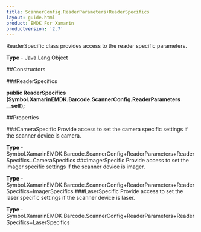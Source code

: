 ```yaml
---
title: ScannerConfig.ReaderParameters+ReaderSpecifics
layout: guide.html
product: EMDK For Xamarin 
productversion: '2.7' 
---
```

ReaderSpecific class provides access to the reader specific parameters.

**Type** - Java.Lang.Object

##Constructors

###ReaderSpecifics

**public ReaderSpecifics (Symbol.XamarinEMDK.Barcode.ScannerConfig.ReaderParameters __self);**


        

##Properties

###CameraSpecific
Provide access to set the camera specific settings if the scanner device is camera.

**Type** - Symbol.XamarinEMDK.Barcode.ScannerConfig+ReaderParameters+ReaderSpecifics+CameraSpecifics
###ImagerSpecific
Provide access to set the imager specific settings if the scanner device is imager.

**Type** - Symbol.XamarinEMDK.Barcode.ScannerConfig+ReaderParameters+ReaderSpecifics+ImagerSpecifics
###LaserSpecific
Provide access to set the laser specific settings if the scanner device is laser.

**Type** - Symbol.XamarinEMDK.Barcode.ScannerConfig+ReaderParameters+ReaderSpecifics+LaserSpecifics
